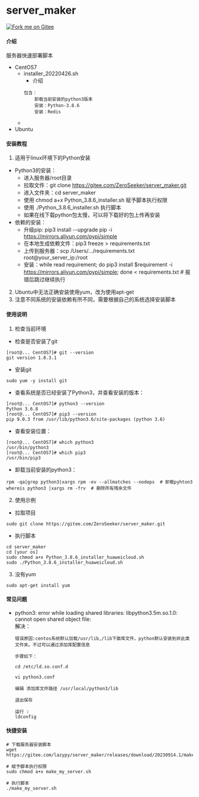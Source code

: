 # server_maker 
[![Fork me on Gitee](https://gitee.com/ZeroSeeker/server_maker/widgets/widget_3.svg)](https://gitee.com/ZeroSeeker/server_maker)

#### 介绍
服务器快速部署脚本
- CentOS7
  - installer_20220426.sh
    - 介绍
    ```text
    包含：
        卸载当前安装的python3版本
        安装：Python-3.8.6
        安装：Redis
    ```
  - 
- Ubuntu

#### 安装教程
1.  适用于linux环境下的Python安装
- Python3的安装：
    - 进入服务器/root目录
    - 拉取文件：git clone https://gitee.com/ZeroSeeker/server_maker.git
    - 进入文件夹：cd server_maker
    - 使用 chmod a+x Python_3.8.6_installer.sh 赋予脚本执行权限
    - 使用 ./Python_3.8.6_installer.sh 执行脚本
    - 如果在线下载python包太慢，可以将下载好的包上传再安装
- 依赖的安装：
    - 升级pip: pip3 install --upgrade pip -i https://mirrors.aliyun.com/pypi/simple
    - 在本地生成依赖文件：pip3 freeze > requirements.txt 
    - 上传到服务器：scp /Users/.../requirements.txt root@your_server_ip:/root
    - 安装：while read requirement; do pip3 install $requirement -i https://mirrors.aliyun.com/pypi/simple; done < requirements.txt # 报错后跳过继续执行

2.  Ubuntu中无法正确安装使用yum，改为使用apt-get
3.  注意不同系统的安装依赖有所不同，需要根据自己的系统选择安装脚本

#### 使用说明

1.  检查当前环境
- 检查是否安装了git
```shell script
[root@... CentOS7]# git --version
git version 1.8.3.1
```

- 安装git
```shell script
sudo yum -y install git
```

- 查看系统是否已经安装了Python3，并查看安装的版本：
```shell script
[root@... CentOS7]# python3 --version
Python 3.6.8
[root@... CentOS7]# pip3 --version
pip 9.0.3 from /usr/lib/python3.6/site-packages (python 3.6)
```

- 查看安装位置：
```shell script
[root@... CentOS7]# which python3
/usr/bin/python3
[root@... CentOS7]# which pip3
/usr/bin/pip3
```

- 卸载当前安装的python3：
```shell script
rpm -qa|grep python3|xargs rpm -ev --allmatches --nodeps  # 卸载pyhton3
whereis python3 |xargs rm -frv  # 删除所有残余文件
```

2.  使用示例
- 拉取项目
```shell
sudo git clone https://gitee.com/ZeroSeeker/server_maker.git
```
- 执行脚本
```shell
cd server_maker
cd [your os]
sudo chmod a+x Python_3.8.6_installer_huaweicloud.sh
sudo ./Python_3.8.6_installer_huaweicloud.sh
```

3.  没有yum
```shell
sudo apt-get install yum
```

#### 常见问题
- python3: error while loading shared libraries: libpython3.5m.so.1.0: cannot open shared object file:  
    解决：
    ```text
    错误原因:centos系统默认加载/usr/lib,/lib下面库文件，python默认安装到非此类文件夹。不过可以通过添加库配置信息

    步骤如下：
    
    cd /etc/ld.so.conf.d
    
    vi python3.conf
    
    编辑 添加库文件路径 /usr/local/python3/lib
    
    退出保存
    
    运行 :
    ldconfig
    ```

#### 快捷安装
```shell
# 下载服务器安装脚本
wget https://gitee.com/lazypy/server_maker/releases/download/20230914.1/make_my_server.sh

# 赋予脚本执行权限
sudo chmod a+x make_my_server.sh

# 执行脚本
./make_my_server.sh
```
